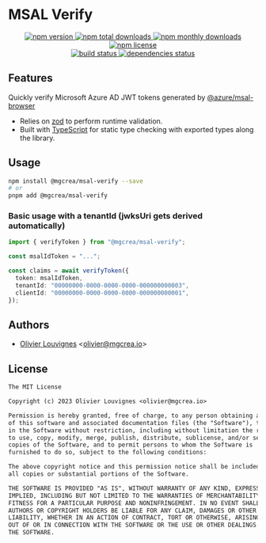# MSAL Verify

<!-- markdownlint-disable MD033 -->
<p align="center">
  <a href="https://www.npmjs.com/package/@mgcrea/msal-verify">
    <img src="https://img.shields.io/npm/v/@mgcrea/msal-verify.svg?style=for-the-badge" alt="npm version" />
  </a>
  <a href="https://www.npmjs.com/package/@mgcrea/msal-verify">
    <img src="https://img.shields.io/npm/dt/@mgcrea/msal-verify.svg?style=for-the-badge" alt="npm total downloads" />
  </a>
  <a href="https://www.npmjs.com/package/@mgcrea/msal-verify">
    <img src="https://img.shields.io/npm/dm/@mgcrea/msal-verify.svg?style=for-the-badge" alt="npm monthly downloads" />
  </a>
  <a href="https://www.npmjs.com/package/@mgcrea/msal-verify">
    <img src="https://img.shields.io/npm/l/@mgcrea/msal-verify.svg?style=for-the-badge" alt="npm license" />
  </a>
  <br />
  <a href="https://github.com/mgcrea/msal-verify/actions/workflows/main.yml">
    <img src="https://img.shields.io/github/actions/workflow/status/mgcrea/msal-verify/main.yml?style=for-the-badge&branch=master" alt="build status" />
  </a>
  <a href="https://depfu.com/github/mgcrea/msal-verify">
    <img src="https://img.shields.io/depfu/dependencies/github/mgcrea/msal-verify?style=for-the-badge" alt="dependencies status" />
  </a>
</p>
<!-- markdownlint-enable MD037 -->

## Features

Quickly verify Microsoft Azure AD JWT tokens generated by [@azure/msal-browser](https://www.npmjs.com/package/%40azure/msal-browser)

- Relies on [zod](https://github.com/colinhacks/zod) to perform runtime validation.
- Built with [TypeScript](https://www.typescriptlang.org/) for static type checking with exported types along the library.

## Usage

```bash
npm install @mgcrea/msal-verify --save
# or
pnpm add @mgcrea/msal-verify
```

### Basic usage with a tenantId (jwksUri gets derived automatically)

```ts
import { verifyToken } from "@mgcrea/msal-verify";

const msalIdToken = "...";

const claims = await verifyToken({
  token: msalIdToken,
  tenantId: "00000000-0000-0000-0000-000000000003",
  clientId: "00000000-0000-0000-0000-000000000001",
});
```

## Authors

- [Olivier Louvignes](https://github.com/mgcrea) <<olivier@mgcrea.io>>

## License

```txt
The MIT License

Copyright (c) 2023 Olivier Louvignes <olivier@mgcrea.io>

Permission is hereby granted, free of charge, to any person obtaining a copy
of this software and associated documentation files (the "Software"), to deal
in the Software without restriction, including without limitation the rights
to use, copy, modify, merge, publish, distribute, sublicense, and/or sell
copies of the Software, and to permit persons to whom the Software is
furnished to do so, subject to the following conditions:

The above copyright notice and this permission notice shall be included in
all copies or substantial portions of the Software.

THE SOFTWARE IS PROVIDED "AS IS", WITHOUT WARRANTY OF ANY KIND, EXPRESS OR
IMPLIED, INCLUDING BUT NOT LIMITED TO THE WARRANTIES OF MERCHANTABILITY,
FITNESS FOR A PARTICULAR PURPOSE AND NONINFRINGEMENT. IN NO EVENT SHALL THE
AUTHORS OR COPYRIGHT HOLDERS BE LIABLE FOR ANY CLAIM, DAMAGES OR OTHER
LIABILITY, WHETHER IN AN ACTION OF CONTRACT, TORT OR OTHERWISE, ARISING FROM,
OUT OF OR IN CONNECTION WITH THE SOFTWARE OR THE USE OR OTHER DEALINGS IN
THE SOFTWARE.
```

